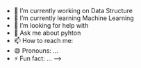 - 🔭 I’m currently working on Data Structure
- 🌱 I’m currently learning Machine Learning 
- 🤔 I’m looking for help with 
- 💬 Ask me about pyhton
- 📫 How to reach me: 
- 😄 Pronouns: ...
- ⚡ Fun fact: ...
-->
